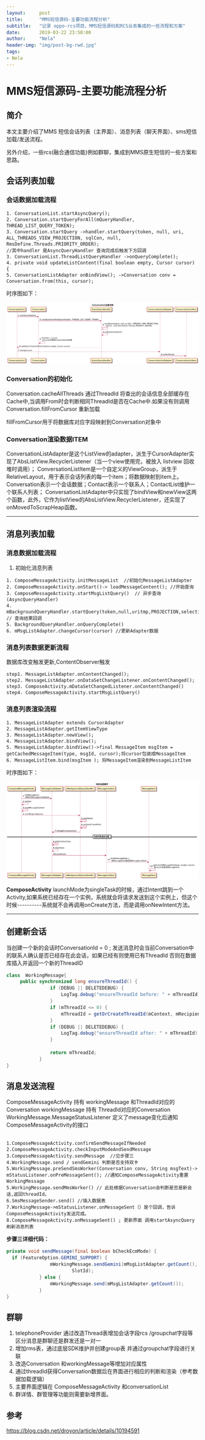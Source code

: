 ```yaml
---
layout:     post
title:      "MMS短信源码-主要功能流程分析"
subtitle:   "记录 oppo-rcs项目，MMS短信源码和RCS业务集成的一些流程和方案"
date:       2019-03-22 23:50:00
author:     "Nela"
header-img: "img/post-bg-rwd.jpg"
tags:
- Nela
---
```


# MMS短信源码-主要功能流程分析


## 简介

本文主要介绍了MMS 短信会话列表（主界面）、消息列表（聊天界面）、sms短信加载/发送流程。

另外介绍，一些rcs(融合通信功能)例如群聊，集成到MMS原生短信的一些方案和思路。

## 会话列表加载

### 会话数据加载流程

```
1. ConversationList.startAsyncQuery();
2. Conversation.startQueryForAll(mQueryHandler, THREAD_LIST_QUERY_TOKEN);
3. Conversation.startQuery ->handler.startQuery(token, null, uri, ALL_THREADS_VIEW_PROJECTION, sqlCon, null, RmsDefine.Threads.PRIORITY_ORDER);
//其中handler 是AsyncQueryHandler 查询完成后触发下方回调
3. ConversationList.ThreadListQueryHandler ->onQueryComplete();
4. private void updateListContent(final boolean empty, Cursor cursor) {
5. ConversationListAdapter onBindView(); ->Conversation conv = Conversation.from(this, cursor);
```

时序图如下：

![conversation](/img/in-post/conversation.png)

### Conversation的初始化

Conversation.cacheAllThreads 通过ThreadId 将查出的会话信息全部缓存在Cache中,当调用From时会判断相同ThreadId是否在Cache中.如果没有则调用Conversation.fillFromCursor 重新加载

fillFromCursor用于将数据库对应字段映射到Conversation对象中

### Conversation渲染数据ITEM

ConversationListAdapter是这个ListView的adapter，派生于CursorAdapter实现了AbsListView.RecyclerListener（当一个view使用完，被放入 listview 回收堆时调用）； 
ConversationListItem是一个自定义的ViewGroup，派生于RelativeLayout，用于表示会话列表的每一个item；将数据映射到item上。
Conversation表示一个会话数据；Contact表示一个联系人；ContactList维护一个联系人列表； 
ConversationListAdapter中只实现了bindView和newView这两个函数，此外，它作为listView的AbsListView.RecyclerListener，还实现了onMovedToScrapHeap函数。

---

## 消息列表加载
### 消息数据加载流程

1. 初始化消息列表

```
1. ComposeMessageActivity.initMessageList  //初始化MessageListAdapter
2. ComposeMessageActivity.onStart()-> loadMessageContent(); //开始查询
3. ComposeMessageActivity.startMsgListQuery()  // 异步查询(AsyncQueryHandler)
4. mBackgroundQueryHandler.startQuery(token,null,uritmp,PROJECTION,selection,null,null); // 查询结果回调
5. BackgroundQueryHandler.onQueryComplete() 
6. mMsgListAdapter.changeCursor(cursor) //更新Adapter数据
```

### 消息列表数据更新流程
 
数据库改变触发更新,ContentObserver触发

```
step1. MessageListAdapter.onContentChanged();
step2. MessageListAdapter.onDataSetChangeListener.onContentChanged();
step3. ComposeActivity.mDataSetChangedListener.onContentChanged()
step4. ComposeMessageActivity.startMsgListQuery()
```

### 消息列表渲染流程

```
1. MessageListAdapter extends CursorAdapter 
2. MessageListAdapter.getItemViewType
3. MessageListAdapter.newView();
4. MessageListAdapter.bindView();
5. MessageListAdapter.bindView()->final MessageItem msgItem = getCachedMessageItem(type, msgId, cursor);将cursor包装成MessageItem
6. MessageListItem.bind(msgItem ); 将MessageItem渲染到MessageListItem
```

时序图如下： 

![message](/img/in-post/message.png)

**ComposeActivity**
launchMode为singleTask的时候，通过Intent跳到一个Activity,如果系统已经存在一个实例，系统就会将请求发送到这个实例上，但这个时候----------系统就不会再调用onCreate方法，而是调用onNewIntent方法。

---


## 创建新会话

当创建一个新的会话时ConversationId = 0 ;
发送消息时会当前Conversation中的联系人确认是否已经存在此会话，如果已经有则使用已有ThreadId 否则在数据库插入并返回一个新的ThreadID

```java
class  WorkingMessage{
     public synchronized long ensureThreadId() {
                if (DEBUG || DELETEDEBUG) {
                    LogTag.debug("ensureThreadId before: " + mThreadId);
                }
                if (mThreadId <= 0) {
                    mThreadId = getOrCreateThreadId(mContext, mRecipients);
                }
                if (DEBUG || DELETEDEBUG) {
                    LogTag.debug("ensureThreadId after: " + mThreadId);
                }
         
                return mThreadId;
            }
}
```


## 消息发送流程

ComposeMessageActivity 持有 workingMessage 和ThreadId对应的Conversation 
workingMessage 持有 ThreadId对应的Conversation  
WorkingMessage.MessageStatusListener 定义了message变化后通知ComposeMessageActivity的接口

```

1.ComposeMessageActivity.confirmSendMessageIfNeeded
2.ComposeMessageActivity.checkInputModeAndSendMessage
3.ComposeMessageActivity.sendMessage  //见步骤三
4.WorkingMessage.send / sendGemini 判断是否支持双卡
5.WorkingMessage.preSendSmsWorker(Conversation conv, String msgText)-> mStatusListener.onPreMessageSent(); //通知ComposeMessageActivity重置WorkingMessage
5.WorkingMessage.sendMmsWorker() // 此处根据Conversation会判断是否是新会话,返回threadId。
6.SmsMessageSender.send() //插入数据表
7.WorkingMessage->mStatusListener.onMessageSent（）是个回调，告诉ComposeMessageActivity发送完成。
8.ComposeMessageActivity.onMessageSent() ; 更新界面 调用startAsyncQuery刷新消息列表 

```

**步骤三详细代码：**

```ComposeMessage.java
private void sendMessage(final boolean bCheckEcmMode) {
  if (FeatureOption.GEMINI_SUPPORT) {
                mWorkingMessage.sendGemini(mMsgListAdapter.getCount(), mSelectedSlotId,
                        SlotId);
            } else {
                mWorkingMessage.send(mMsgListAdapter.getCount());
            }
}
```

## 群聊

1. telephoneProvider 通过改造Thread表增加会话字段rcs /groupchat字段等 区分消息是群聊还是群发还是一对一
2. 增加rms表，通过底层SDK维护并创建group表 并通过groupchat字段进行关联 
3. 改造Conversation 和workingMessage等增加对应属性
4. 通过threadId获得Conversation数据后在界面进行相应的判断和渲染（参考数据加载逻辑）
5. 主要界面逻辑在 ComposeMessageActivity 和conversationList  
6. 群详情、群管理等功能则需要新增界面。


## 参考

https://blog.csdn.net/droyon/article/details/10194591
